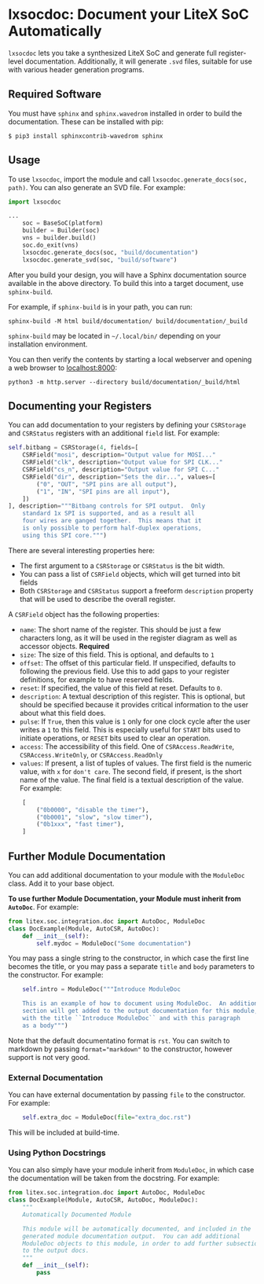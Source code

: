 # lxsocdoc: Document your LiteX SoC Automatically

`lxsocdoc` lets you take a synthesized LiteX SoC and generate full
register-level documentation.  Additionally, it will generate `.svd` files,
suitable for use with various header generation programs.

## Required Software

You must have `sphinx` and `sphinx.wavedrom` installed in order to build
the documentation.  These can be installed with pip:

```
$ pip3 install sphinxcontrib-wavedrom sphinx
```

## Usage

To use `lxsocdoc`, import the module and call `lxsocdoc.generate_docs(soc, path)`.
You can also generate an SVD file.  For example:

```python
import lxsocdoc

...
    soc = BaseSoC(platform)
    builder = Builder(soc)
    vns = builder.build()
    soc.do_exit(vns)
    lxsocdoc.generate_docs(soc, "build/documentation")
    lxsocdoc.generate_svd(soc, "build/software")
```

After you build your design, you will have a Sphinx documentation source available
in the above directory.  To build this into a target document, use `sphinx-build`.

For example, if `sphinx-build` is in your path, you can run:

`sphinx-build -M html build/documentation/ build/documentation/_build`

`sphinx-build` may be located in `~/.local/bin/` depending on your installation environment.

You can then verify the contents by starting a local webserver and opening a web
browser to [localhost:8000](http://localhost:8000):

`python3 -m http.server --directory build/documentation/_build/html`

## Documenting your Registers

You can add documentation to your registers by defining your `CSRStorage` and `CSRStatus` registers with an additional `field` list.  For example:

```python
self.bitbang = CSRStorage(4, fields=[
    CSRField("mosi", description="Output value for MOSI..."
    CSRField("clk", description="Output value for SPI CLK..."
    CSRField("cs_n", description="Output value for SPI C..."
    CSRField("dir", description="Sets the dir...", values=[
        ("0", "OUT", "SPI pins are all output"),
        ("1", "IN", "SPI pins are all input"),
    ])
], description="""Bitbang controls for SPI output.  Only
    standard 1x SPI is supported, and as a result all
    four wires are ganged together.  This means that it
    is only possible to perform half-duplex operations,
    using this SPI core.""")
```

There are several interesting properties here:

* The first argument to a `CSRStorage` or `CSRStatus` is the bit width.
* You can pass a list of `CSRField` objects, which will get turned into bit fields
* Both `CSRStorage` and `CSRStatus` support a freeform `description` property that will be used to describe the overall register.

A `CSRField` object has the following properties:

* `name`: The short name of the register.  This should be just a few characters long, as it will be used in the register diagram as well as accessor objects.  **Required**
* `size`: The size of this field.  This is optional, and defaults to `1`
* `offset`: The offset of this particular field.  If unspecified, defaults to following the previous field.  Use this to add gaps to your register definitions, for example to have reserved fields.
* `reset`: If specified, the value of this field at reset.  Defaults to `0`.
* `description`: A textual description of this register.  This is optional, but should be specified because it provides critical information to the user about what this field does.
* `pulse`: If `True`, then this value is `1` only for one clock cycle after the user writes a `1` to this field.  This is especially useful for `START` bits used to initiate operations, or `RESET` bits used to clear an operation.
* `access`: The accessibility of this field.  One of `CSRAccess.ReadWrite`, `CSRAccess.WriteOnly`, or `CSRAccess.ReadOnly`
* `values`: If present, a list of tuples of values.  The first field is the numeric value, with `x` for `don't care`.  The second field, if present, is the short name of the value.  The final field is a textual description of the value.  For example:

```python
    [
        ("0b0000", "disable the timer"),
        ("0b0001", "slow", "slow timer"),
        ("0b1xxx", "fast timer"),
    ]
```

## Further Module Documentation

You can add additional documentation to your module with the `ModuleDoc` class.  Add it to your base object.

**To use further Module Documentation, your Module must inherit from `AutoDoc`**.  For example:

```python
from litex.soc.integration.doc import AutoDoc, ModuleDoc
class DocExample(Module, AutoCSR, AutoDoc):
    def __init__(self):
        self.mydoc = ModuleDoc("Some documentation")
```

You may pass a single string to the constructor, in which case the first line becomes the title, or you may pass a separate `title` and `body` parameters to the constructor.  For example:

```python
    self.intro = ModuleDoc("""Introduce ModuleDoc

    This is an example of how to document using ModuleDoc.  An additional
    section will get added to the output documentation for this module,
    with the title ``Introduce ModuleDoc`` and with this paragraph
    as a body""")
```

Note that the default documentatino format is `rst`. You can switch to markdown by passing `format="markdown"` to the constructor, however support is not very good.

### External Documentation

You can have external documentation by passing `file` to the constructor.
For example:

```python
    self.extra_doc = ModuleDoc(file="extra_doc.rst")
```

This will be included at build-time.

### Using Python Docstrings

You can also simply have your module inherit from `ModuleDoc`, in which case
the documentation will be taken from the docstring.  For example:

```python
from litex.soc.integration.doc import AutoDoc, ModuleDoc
class DocExample(Module, AutoCSR, AutoDoc, ModuleDoc):
    """
    Automatically Documented Module

    This module will be automatically documented, and included in the
    generated module documentation output.  You can add additional
    ModuleDoc objects to this module, in order to add further subsections
    to the output docs.
    """
    def __init__(self):
        pass
```
